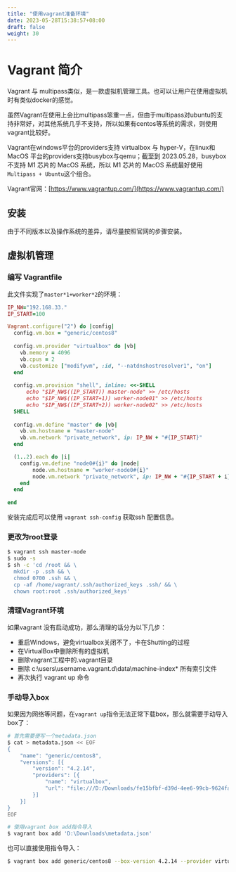```yaml
---
title: "使用vagrant准备环境"
date: 2023-05-28T15:38:57+08:00
draft: false
weight: 30
---
```


# Vagrant 简介

Vagrant 与 multipass类似，是一款虚拟机管理工具。也可以让用户在使用虚拟机时有类似docker的感觉。

虽然Vagrant在使用上会比multipass笨重一点，但由于multipass对ubuntu的支持非常好，对其他系统几乎不支持，所以如果有centos等系统的需求，则使用vagrant比较好。

Vagrant在windows平台的providers支持 virtualbox 与 hyper-V，在linux和 MacOS 平台的providers支持busybox与qemu；截至到 2023.05.28，busybox 不支持 M1 芯片的 MacOS 系统，所以 M1 芯片的 MacOS 系统最好使用`Multipass + Ubuntu`这个组合。

Vagrant官网：[https://www.vagrantup.com/](https://www.vagrantup.com/)

## 安装

由于不同版本以及操作系统的差异，请尽量按照官网的步骤安装。

## 虚拟机管理

### 编写 Vagrantfile

此文件实现了`master*1+worker*2`的环境：

```ruby
IP_NW="192.168.33."
IP_START=100

Vagrant.configure("2") do |config|
  config.vm.box = "generic/centos8"
  
  config.vm.provider "virtualbox" do |vb|
    vb.memory = 4096
    vb.cpus = 2
	vb.customize ["modifyvm", :id, "--natdnshostresolver1", "on"]
  end
  
  config.vm.provision "shell", inline: <<-SHELL
	  echo "$IP_NW$((IP_START)) master-node" >> /etc/hosts
	  echo "$IP_NW$((IP_START+1)) worker-node01" >> /etc/hosts
	  echo "$IP_NW$((IP_START+2)) worker-node02" >> /etc/hosts
  SHELL
  
  config.vm.define "master" do |vb|
    vb.vm.hostname = "master-node"
    vb.vm.network "private_network", ip: IP_NW + "#{IP_START}"
  end

  (1..2).each do |i|
	config.vm.define "node0#{i}" do |node|
		node.vm.hostname = "worker-node0#{i}"
		node.vm.network "private_network", ip: IP_NW + "#{IP_START + i}"
	end
  end 
  
end
```

安装完成后可以使用 `vagrant ssh-config` 获取ssh 配置信息。

### 更改为root登录

```bash
$ vagrant ssh master-node
$ sudo -s
$ sh -c 'cd /root && \
  mkdir -p .ssh && \
  chmod 0700 .ssh && \
  cp -af /home/vagrant/.ssh/authorized_keys .ssh/ && \
  chown root:root .ssh/authorized_keys'
```

### 清理Vagrant环境

如果vagrant 没有启动成功，那么清理的话分为以下几步：

 - 重启Windows，避免virtualbox关闭不了，卡在Shutting的过程
 - 在VirtualBox中删除所有的虚拟机
 - 删除vagrant工程中的.vagrant目录
 - 删除 c:\users\username.vagrant.d\data\machine-index* 所有索引文件
 - 再次执行 vagrant up 命令


### 手动导入box

如果因为网络等问题，在`vagrant up`指令无法正常下载box，那么就需要手动导入box了：
```bash
# 首先需要便写一个metadata.json
$ cat > metadata.json << EOF
{
    "name": "generic/centos8",
    "versions": [{
        "version": "4.2.14",
        "providers": [{
            "name": "virtualbox",
            "url": "file:///D:/Downloads/fe15bfbf-d39d-4ee6-99cb-9624fa4be44f"
        }]
    }]
}
EOF

# 使用vagrant box add指令导入
$ vagrant box add 'D:\Downloads\metadata.json'
```

也可以直接使用指令导入：
```bash
$ vagrant box add generic/centos8 --box-version 4.2.14 --provider virtualbox file:///D:/Downloads/fe15bfbf-d39d-4ee6-99cb-9624fa4be44f
```

